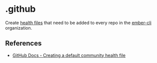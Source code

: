 # .github

Create [health files](https://docs.github.com/free-pro-team@latest/github/building-a-strong-community/creating-a-default-community-health-file#supported-file-types) that need to be added to every repo in the [ember-cli](https://github.com/ember-cli) organization.


## References

- [GitHub Docs - Creating a default community health file](https://docs.github.com/free-pro-team@latest/github/building-a-strong-community/creating-a-default-community-health-file)
